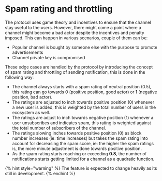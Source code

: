 # Spam rating and throttling

The protocol uses game theory and incentives to ensure that the channel stay useful to the users. However, there might come a point where a channel might become a bad actor despite the incentives and penalty imposed. This can happen in various scenarios, couple of them can be:

* Popular channel is bought by someone else with the purpose to promote advertisements
* Channel private key is compromised

These edge cases are handled by the protocol by introducing the concept of spam rating and throttling of sending notification, this is done in the following way:

* The channel always starts with a spam rating of neutral position \(0.5\), this rating can go towards 0 \(positive position, good actor\) or 1 \(negative position, bad actor\).
* The ratings are adjusted to inch towards positive position \(0\) whenever a new user is added, this is weighted by the total number of users in the ecosystem as well.
* The ratings are adjust to inch towards negative position \(1\) whenever a user unsubscribes and indicates spam, this rating is weighted against the total number of subscribers of the channel.
* The ratings slowing inches towards positive position \(0\) as block number increases \(ie: time increases\) but takes the spam rating into account for decreasing the spam score, ie: the higher the spam ratings is, the more minute adjustment is done towards positive position.
* As the spam rating starts reaching or exceeding **0.8**, the number of notifications starts getting limited for a channel as a quadratic function.

{% hint style="warning" %}
The feature is expected to change heavily as its still in development.
{% endhint %}

